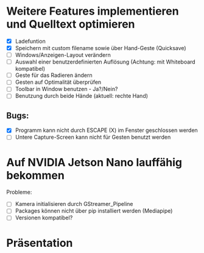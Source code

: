 # Weitere Features implementieren und Quelltext optimieren
- [x] Ladefuntion
- [x] Speichern mit custom filename sowie über Hand-Geste (Quicksave)
- [ ] Windows/Anzeigen-Layout verändern
- [ ] Auswahl einer benutzerdefinierten Auflösung (Achtung: mit Whiteboard kompatibel)
- [ ] Geste für das Radieren ändern
- [ ] Gesten auf Optimalität überprüfen
- [ ] Toolbar in Window benutzen - Ja?/Nein?
- [ ] Benutzung durch beide Hände (aktuell: rechte Hand)
	
## Bugs:
- [x] Programm kann nicht durch ESCAPE (X) im Fenster geschlossen werden
- [ ] Untere Capture-Screen kann nicht für Gesten benutzt werden

# Auf NVIDIA Jetson Nano lauffähig bekommen
Probleme:
- [ ] Kamera initialisieren durch GStreamer_Pipeline
- [ ] Packages können nicht über pip installiert werden (Mediapipe)
- [ ] Versionen kompatibel?

# Präsentation

